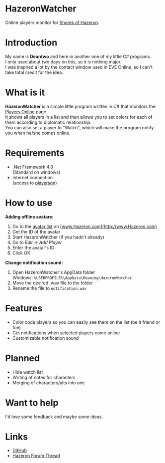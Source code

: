 HazeronWatcher
==============

Online players monitor for [Shores of Hazeron](http://hazeron.com/).

Introduction
==============

My name is **Deantwo** and here in another one of my little C# programs.<br>
I only used about two days on this, so it is nothing major.<br>
I was inspired a lot by the contact window used in EVE Online, so I can't take total credit for the idea.

What is it
==============

**HazeronWatcher** is a simple little program written in C# that monitors the [Players Online](http://www.hazeron.com/playerson.html) page.<br>
It shows all players in a list and then allows you to set colors for each of them according to diplomatic relationship.<br>
You can also set a player to "Watch", which will make the program notify you when he/she comes online.

Requirements
==============

- .Net Framework 4.0<br>
(Standard on windows)
- Internet connection<br>
(access to [playerson](http://www.hazeron.com/playerson.html))

How to use
==============

**Adding offline avatars:**

1. Go to the [avatar list](http://www.hazeron.com/EmpireStandings2015/Avatars.html) on [www.Hazeron.com](http://www.Hazeron.com)
2. Get the ID of the avatar
3. Start HazeronWatcher (if you hadn't already)
4. Go to *Edit -> Add Player*
5. Enter the avatar's ID
6. Click OK

**Change notification sound:**

1. Open HazeronWatcher's AppData folder<br>
Windows: ```%USERPROFILE%\AppData\Roaming\HazeronWatcher```
2. Move the desired .wav file to the folder
3. Rename the file to ```notification.wav```

Features
==============

- Color code players so you can easily see them on the list (be it friend or foe)
- Get notifications when selected players come online
- Customizable notification sound

Planned
==============

- Hide watch list
- Writing of notes for characters
- Merging of characters/alts into one

Want to help
==============

I'd love some feedback and maybe some ideas.

Links
==============

- [GitHub](https://github.com/Deantwo/HazeronWatcher)
- [Hazeron Forum Thread](http://hazeron.com/phpBB3/viewtopic.php?f=124&t=7642)

